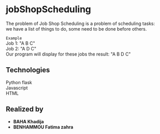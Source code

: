 # jobShopScheduling
The problem of Job Shop Scheduling is a problem of scheduling tasks:
<br/>
we have a list of things to do, some need to be done before others.

```Example```
<br/>
Job 1: "A B C"
<br/>
Job 2: "A D C"
<br/>
Our program will display for these jobs the result: "A B D C"

## Technologies ##
Python flask
<br/>
Javascript
<br/>
HTML

## Realized by ##
- <b> BAHA Khadija </b>
- <b> BENHAMMOU Fatima zahra </b>